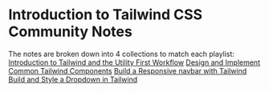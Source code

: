 # Introduction to Tailwind CSS Community Notes

The notes are broken down into 4 collections to match each playlist:
[Introduction to Tailwind and the Utility First Workflow](https://github.com/zacjones93/introduction-to-tailwind-community-notes/blob/master/01-introduction-to-tailwind-and-the-utility-first-workflow.md)
[Design and Implement Common Tailwind Components](https://github.com/zacjones93/introduction-to-tailwind-community-notes/blob/master/02-design-and-implement-common-tailwind-components.md)
[Build a Responsive navbar with Tailwind](https://github.com/zacjones93/introduction-to-tailwind-community-notes/blob/master/03-build-a-responsive-navbar-with-tailwind.md)
[Build and Style a Dropdown in Tailwind](https://github.com/zacjones93/introduction-to-tailwind-community-notes/blob/master/04-build-and-style-a-dropdown-in-tailwind.md)

